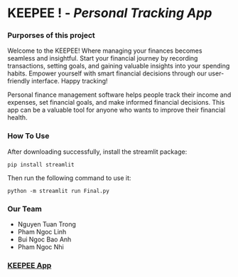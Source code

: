 # KEEPEE ! - *Personal Tracking App*
### Purporses of this project 
  Welcome to the KEEPEE! Where managing your finances becomes seamless and insightful. Start your financial journey by recording transactions, setting goals, and gaining valuable insights into your spending habits. Empower yourself with smart financial decisions through our user-friendly interface. Happy tracking!

  Personal finance management software helps people track their income and expenses, set financial goals, and make informed financial decisions. This app can be a valuable tool for anyone who wants to improve their financial health.
### How To Use
After downloading successfully, install the streamlit package:

```
pip install streamlit
```

Then run the following command to use it:

```
python -m streamlit run Final.py
```

### Our Team 
* Nguyen Tuan Trong
* Pham Ngoc Linh
* Bui Ngoc Bao Anh
* Pham Ngoc Nhi

### [KEEPEE App](https://group2-keepee.streamlit.app/)
